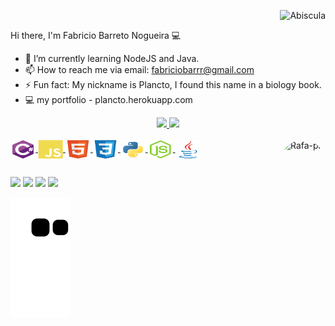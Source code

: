 <p align="right"> <img src="https://komarev.com/ghpvc/?username=Fabricio-Barreto&label=Profile%20views&color=877657&style=flat" alt="Abiscula" /></p>

Hi there, I'm Fabricio Barreto Nogueira 💻

- 🌱 I’m currently learning NodeJS and Java.
- 📫 How to reach me via email: fabriciobarrr@gmail.com 
- ⚡ Fun fact: My nickname is Plancto, I found this name in a biology book.
- 💻 my portfolio - <a>plancto.herokuapp.com</a>

<div align="center">
  <a href="https://github.com/Fabricio-Barreto">
  <img height="180em" src="https://github-readme-stats.vercel.app/api?username=Fabricio-Barreto&show_icons=true&theme=chartreuse-dark&include_all_commits=true&count_private=true"/>
  <img height="180em" src="https://github-readme-stats.vercel.app/api/top-langs/?username=Fabricio-Barreto&layout=compact&langs_count=8&theme=chartreuse-dark&hide=jupyter%20notebook, ShaderLab, ASP.Net"/>
</div>
 <div style="display: inline_block"><br>
  <img align="center" alt="Fabricio-Csharp" height="30" width="40" src="https://raw.githubusercontent.com/devicons/devicon/master/icons/csharp/csharp-original.svg">
  <img align="center" alt="Fabricio-Js" height="30" width="40" src="https://raw.githubusercontent.com/devicons/devicon/master/icons/javascript/javascript-plain.svg">
  <img align="center" alt="Fabricio-HTML" height="30" width="40" src="https://raw.githubusercontent.com/devicons/devicon/master/icons/html5/html5-original.svg">
  <img align="center" alt="Fabricio-CSS" height="30" width="40" src="https://raw.githubusercontent.com/devicons/devicon/master/icons/css3/css3-original.svg">
  <img align="center" alt="Fabricio-Python" height="30" width="40" src="https://raw.githubusercontent.com/devicons/devicon/master/icons/python/python-original.svg">
  <img align="center" alt="Fabricio-nodejs" height="30" width="40" src="https://raw.githubusercontent.com/devicons/devicon/master/icons/nodejs/nodejs-original.svg">
   <img align="center" alt="Fabricio-java" height="30" width="40" src="https://raw.githubusercontent.com/devicons/devicon/master/icons/java/java-original.svg">
   <img align="right" alt="Rafa-pic" height="150" style="border-radius:50px;" src="https://cdn.discordapp.com/attachments/554149489934598166/950512797215780924/Webp.net-gifmaker.gif?width=676&height=676">
</div>
</div>
  
  ##
  
 <div> 
  <a href="https://www.instagram.com/barreto.fabricio/" target="_blank"><img src="https://img.shields.io/badge/-Instagram-%23E4405F?style=for-the-badge&logo=instagram&logoColor=white" target="_blank"></a>
  <a href = "mailto:fabriciobarrr@gmail.com"><img src="https://img.shields.io/badge/-Gmail-%23333?style=for-the-badge&logo=gmail" target="_blank"></a>
  <a href="https://www.linkedin.com/in/fabricio-barreto-nogueira-876776208/" target="_blank"><img src="https://img.shields.io/badge/-LinkedIn-%230077B5?style=for-the-badge&logo=linkedin&logoColor=white" target="_blank"></a> 
   <a href="https://steamcommunity.com/profiles/76561198071253513/" target="_blank"><img src="https://img.shields.io/badge/Steam-000000?style=for-the-badge&logo=steam&logoColor=white" target="_blank"></a> 
 
  ![Snake animation](https://github.com/Fabricio-Barreto/Fabricio-Barreto/blob/output/github-contribution-grid-snake.svg)
 
</div>
